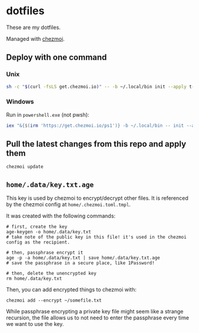 # dotfiles

These are my dotfiles.

Managed with [chezmoi](https://www.chezmoi.io/).

## Deploy with one command

### Unix

```bash
sh -c "$(curl -fsLS get.chezmoi.io)" -- -b ~/.local/bin init --apply t-mart
```

### Windows

Run in `powershell.exe` (not pwsh):

```powershell
iex "&{$(irm 'https://get.chezmoi.io/ps1')} -b ~/.local/bin -- init --apply t-mart"
```

## Pull the latest changes from this repo and apply them

```bash
chezmoi update
```

## `home/.data/key.txt.age`

This key is used by chezmoi to encrypt/decrypt other files. It is referenced by
the chezmoi config at `home/.chezmoi.toml.tmpl`.

It was created with the following commands:

```nushell
# first, create the key
age-keygen -o home/.data/key.txt
# take note of the public key in this file! it's used in the chezmoi config as the recipient.

# then, passphrase encrypt it
age -p -a home/.data/key.txt | save home/.data/key.txt.age
# save the passphrase in a secure place, like 1Password!

# then, delete the unencrypted key
rm home/.data/key.txt
```

Then, you can add encrypted things to chezmoi with:

```nushell
chezmoi add --encrypt ~/somefile.txt
```

While passphrase encrypting a private key file might seem like a strange
recursion, the file allows us to not need to enter the passphrase every time we
want to use the key.
